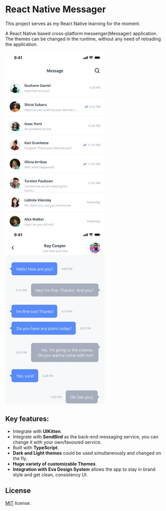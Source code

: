 # React Native Messager

This project serves as my React Native learning for the moment.

A React Native based cross-platform messenger(Messager) application.
The themes can be changed in the runtime, without any need of reloading the application.


![Preview](./src/assets/images/source/image-layout-conversation-list.jpg) ![Preview](./src/assets/images/source/image-layout-chat-1.jpg)

## Key features:
 
- Integrate with **UIKitten**.
- Integrate with **SendBird** as the back-end messaging service, you can change it with your own/favoured service.
- Built with **TypeScript**.
- **Dark and Light themes** could be used simultaneously and changed on the fly. 
- **Huge variety of customizable Themes**.
- **Integration with Eva Design System** allows the app to stay in brand style and get clean, consistency UI.

## License

[MIT](LICENSE.txt) license.
